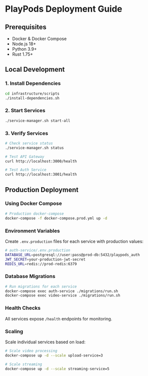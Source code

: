 # PlayPods Deployment Guide

## Prerequisites
- Docker & Docker Compose
- Node.js 18+
- Python 3.9+
- Rust 1.75+

## Local Development

### 1. Install Dependencies
```bash
cd infrastructure/scripts
./install-dependencies.sh
```

### 2. Start Services
```bash
./service-manager.sh start-all
```

### 3. Verify Services
```bash
# Check service status
./service-manager.sh status

# Test API Gateway
curl http://localhost:3000/health

# Test Auth Service
curl http://localhost:3001/health
```

## Production Deployment

### Using Docker Compose
```bash
# Production docker-compose
docker-compose -f docker-compose.prod.yml up -d
```

### Environment Variables
Create `.env.production` files for each service with production values:

```bash
# auth-service/.env.production
DATABASE_URL=postgresql://user:pass@prod-db:5432/playpods_auth
JWT_SECRET=your-production-jwt-secret
REDIS_URL=redis://prod-redis:6379
```

### Database Migrations
```bash
# Run migrations for each service
docker-compose exec auth-service ./migrations/run.sh
docker-compose exec video-service ./migrations/run.sh
```

### Health Checks
All services expose `/health` endpoints for monitoring.

### Scaling
Scale individual services based on load:
```bash
# Scale video processing
docker-compose up -d --scale upload-service=3

# Scale streaming
docker-compose up -d --scale streaming-service=5
```
